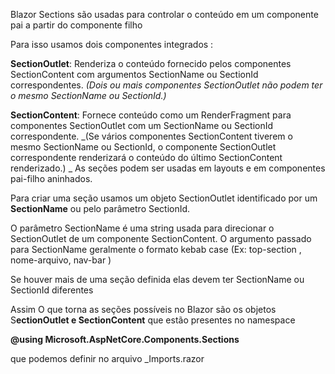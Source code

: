 Blazor Sections são usadas para controlar o conteúdo em um componente  pai a partir do componente filho

Para isso usamos dois componentes integrados  :

**SectionOutlet**: Renderiza o conteúdo fornecido pelos componentes SectionContent com argumentos 
SectionName ou SectionId correspondentes. 
_(Dois ou mais componentes SectionOutlet não podem ter o mesmo SectionName ou SectionId.)_

**SectionContent**: Fornece conteúdo como um RenderFragment para componentes SectionOutlet com um 
SectionName ou SectionId correspondente. 
_(Se vários componentes SectionContent tiverem o mesmo SectionName ou SectionId, o componente 
SectionOutlet correspondente renderizará o conteúdo do último SectionContent renderizado.)
_
As seções podem ser usadas em layouts e em componentes pai-filho aninhados.

Para criar uma seção usamos um objeto SectionOutlet identificado por um **SectionName** ou pelo parâmetro SectionId.

O parâmetro SectionName é uma string usada para direcionar o SectionOutlet de um componente SectionContent.
O argumento passado para SectionName geralmente o formato kebab case  (Ex: top-section , nome-arquivo, nav-bar )

Se houver mais de uma seção definida elas devem ter SectionName ou SectionId diferentes

Assim O que torna as seções possíveis no Blazor são os objetos S**ectionOutlet e SectionContent** que estão presentes no namespace

**@using Microsoft.AspNetCore.Components.Sections**

que podemos definir no arquivo _Imports.razor 
  
